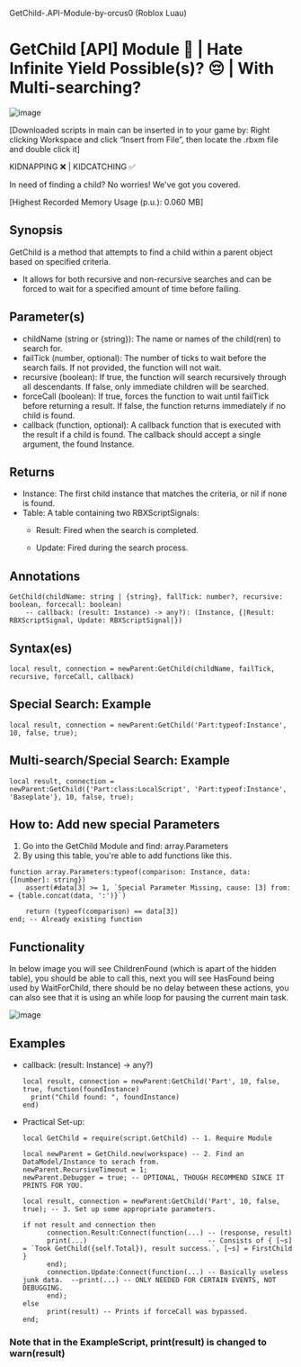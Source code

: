 GetChild-.API-Module-by-orcus0
(Roblox Luau)
# GetChild [API] Module 🧒 | Hate Infinite Yield Possible(s)? 😔 | With Multi-searching?

![image](https://github.com/user-attachments/assets/c6c8f173-79c4-4ba1-b6da-15210a544326)

[Downloaded scripts in main can be inserted in to your game by: Right clicking Workspace and click “Insert from File”, then locate the .rbxm file and double click it]

KIDNAPPING ❌ | KIDCATCHING ✅

In need of finding a child? No worries! We've got you covered.

[Highest Recorded Memory Usage (p.u.): 0.060 MB]

## Synopsis

GetChild is a method that attempts to find a child within a parent object based on specified criteria. 
- It allows for both recursive and non-recursive searches and can be forced to wait for a specified amount of time before failing.

## Parameter(s)

- childName (string or {string}): The name or names of the child(ren) to search for.
- failTick (number, optional): The number of ticks to wait before the search fails. If not provided, the function will not wait.
- recursive (boolean): If true, the function will search recursively through all descendants. If false, only immediate children will be searched.
- forceCall (boolean): If true, forces the function to wait until failTick before returning a result. If false, the function returns immediately if no child is found.
- callback (function, optional): A callback function that is executed with the result if a child is found. The callback should accept a single argument, the found Instance.

## Returns

- Instance: The first child instance that matches the criteria, or nil if none is found.
- Table: A table containing two RBXScriptSignals:
   - Result: Fired when the search is completed.
     
   - Update: Fired during the search process.

## Annotations
```
GetChild(childName: string | {string}, fallTick: number?, recursive: boolean, forcecall: boolean)
    -- callback: (result: Instance) -> any?): (Instance, {|Result: RBXScriptSignal, Update: RBXScriptSignal|})
```
## Syntax(es)
```
local result, connection = newParent:GetChild(childName, failTick, recursive, forceCall, callback)
```
## Special Search: Example
```
local result, connection = newParent:GetChild('Part:typeof:Instance', 10, false, true);
```
## Multi-search/Special Search: Example
```
local result, connection = newParent:GetChild({'Part:class:LocalScript', 'Part:typeof:Instance', 'Baseplate'}, 10, false, true);
```
## How to: Add new special Parameters

1. Go into the GetChild Module and find: array.Parameters
2. By using this table, you're able to add functions like this.
```
function array.Parameters:typeof(comparison: Instance, data: {[number]: string})
    assert(#data[3] >= 1, `Special Parameter Missing, cause: [3] from: = {table.concat(data, ':')}`)

    return (typeof(comparison) == data[3])
end; -- Already existing function
```

## Functionality

In below image you will see ChildrenFound (which is apart of the hidden table), you should be able to call this, next you will see HasFound being used by WaitForChild, there should be no delay between these actions, you can also see that it is using an while loop for pausing the current main task.

![image](https://github.com/user-attachments/assets/6be9f80c-585c-461b-9361-53aa0616a996)


## Examples
- callback: (result: Instance) -> any?)
  ```
  local result, connection = newParent:GetChild('Part', 10, false, true, function(foundInstance)
    print("Child found: ", foundInstance) 
  end)
  ```

- Practical Set-up:
  ```
  local GetChild = require(script.GetChild) -- 1. Require Module

  local newParent = GetChild.new(workspace) -- 2. Find an DataModel/Instance to serach from.
  newParent.RecursiveTimeout = 1;
  newParent.Debugger = true; -- OPTIONAL, THOUGH RECOMMEND SINCE IT PRINTS FOR YOU.

  local result, connection = newParent:GetChild('Part', 10, false, true); -- 3. Set up some appropriate parameters.

  if not result and connection then
        connection.Result:Connect(function(...) -- (response, result)
        print(...)                              -- Consists of { [~s] = `Took GetChild({self.Total}), result success.`, [~s] = FirstChild } 
        end);                              
        connection.Update:Connect(function(...) -- Basically useless junk data.  --print(...) -- ONLY NEEDED FOR CERTAIN EVENTS, NOT DEBUGGING.
        end); 
  else
        print(result) -- Prints if forceCall was bypassed.
  end;
  ```
### Note that in the ExampleScript, print(result) is changed to warn(result) 
